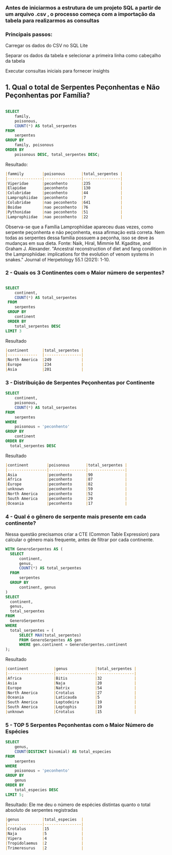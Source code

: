 ###  Antes de iniciarmos a estrutura de um projeto SQL a partir de um arquivo .csv , o processo começa com a importação da tabela para realizarmos as consultas

### Principais passos:
Carregar os dados do CSV no SQL Lite

Separar os dados da tabela e selecionar a primeira linha como cabeçalho da tabela

Executar consultas iniciais para fornecer insights

## 1. Qual o total de Serpentes Peçonhentas e Não Peçonhentas por Família?

```sql

SELECT
    family,
    poisonous,
    COUNT(*) AS total_serpentes
FROM
    serpentes
GROUP BY
    family, poisonous
ORDER BY
    poisonous DESC, total_serpentes DESC;
```
Resultado:
``` markdown
|fammily        |poisonous       |total_serpentes |
|---------------|----------------|----------------|
|Viperidae      |peconhento      |235             |
|Elapidae       |peconhento      |130             |
|Colubridae     |peconhento      |44              |
|Lamprophiidae  |peconhento      |7               |
|Colubridae     |nao peconhento  |641             |
|Boidae         |nao peconhento  |76              |
|Pythonidae     |nao peconhento  |51              |
|Lamprophiidae  |nao peconhento  |22              |
```
Observa-se que a Família Lamprophiidae apareceu duas vezes, como serpente peçonhenta e não peçonhenta, essa afirmação está correta. Nem todas as serpentes dessa familia possuem a peçonha, isso se deve às mudanças em sua dieta.
Fonte: Naik, Hiral, Mimmie M. Kgaditse, and Graham J. Alexander. "Ancestral reconstruction of diet and fang condition in the Lamprophiidae: implications for the evolution of venom systems in snakes." Journal of Herpetology 55.1 (2021): 1-10.

### 2 - Quais os 3 Continentes com o Maior número de serpentes?

```sql

SELECT
    continent,
    COUNT(*) AS total_serpentes
 FROM
 	serpentes
 GROUP BY
 	continent
 ORDER BY
 	total_serpentes DESC
LIMIT 3
```
Resultado
``` markdown
|continent      |total_serpentes |
|-------------  |----------------|
|North America  |249             |
|Europe         |234             |
|Asia           |201             |
```

### 3 - Distribuição de Serpentes Peçonhentas por Continente 

```sql
SELECT
	continent,
    poisonous,
    COUNT(*) AS total_serpentes
FROM
	serpentes
WHERE
	poisonous = 'peconhento'
GROUP BY
	continent
ORDER BY
  total_serpentes DESC
```
Resultado
```markdown
|continent        |poisonous       |total_serpentes |
|-----------------|----------------|----------------|
|Asia             |peconhento      |90              |
|Africa           |peconhento      |87              |
|Europe           |peconhento      |82              |
|unknown          |peconhento      |59              |
|North America    |peconhento      |52              |
|South America    |peconhento      |29              |
|Oceania          |peconhento      |17              |
```

### 4 - Qual é o gênero de serpente mais presente em cada continente?
Nessa questão precisamos criar a CTE (Common Table Expression) para calcular o gênero mais frequente, antes de filtrar por cada continente.

```sql
WITH GeneroSerpentes AS (
  SELECT
      continent,
      genus,
      COUNT(*) AS total_serpentes
  FROM
      serpentes
  GROUP BY
      continent, genus
)
SELECT
  continent,
  genus,
  total_serpentes
FROM
  GeneroSerpentes
WHERE
  total_serpentes = (
      SELECT MAX(total_serpentes)
      FROM GeneroSerpentes AS gen
      WHERE gen.continent = GeneroSerpentes.continent
);
```
Resultado
```markdown
|continent           |genus            |total_serpentes |
|--------------------|-----------------|----------------|
|Africa              |Bitis            |32              |
|Asia                |Naja             |20              |
|Europe              |Natrix           |54              |
|North America       |Crotalus         |27              |
|Oceania             |Laticauda        |5               |
|South America       |Leptodeira       |19              |
|South America       |Leptophis        |19              |
|unknown             |Crotalus         |15              |
```

### 5 - TOP 5 Serpentes Peçonhentas com o Maior Número de Espécies
```sql
SELECT
    genus,
    COUNT(DISTINCT binomial) AS total_especies
FROM
    serpentes
WHERE
    poisonous = 'peconhento'
GROUP BY
    genus
ORDER BY
    total_especies DESC
LIMIT 5;
```
Resultado: Ele me deu o número de espécies distintas quanto o total absoluto de serpentes registradas
```markdown
|genus          |total_especies  |
|---------------|----------------|
|Crotalus       |15              |
|Naja           |5               |
|Vipera         |4               |
|Tropidolaemus  |2               |
|Trimeresurus   |2               |

